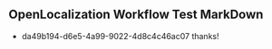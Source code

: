 ## OpenLocalization Workflow Test MarkDown
* da49b194-d6e5-4a99-9022-4d8c4c46ac07 thanks!

<!--HONumber=Jul16_HO3-->



